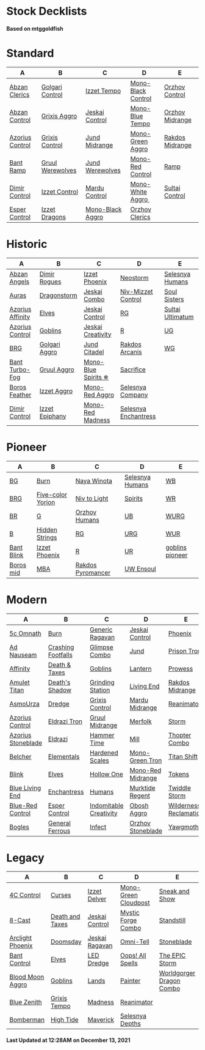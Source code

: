 # Stock Decklists
#### Based on mtggoldfish


# Standard

|                                A                                 |                                 B                                  |                                 C                                  |                                   D                                    |                                E                                 |
|------------------------------------------------------------------|--------------------------------------------------------------------|--------------------------------------------------------------------|------------------------------------------------------------------------|------------------------------------------------------------------|
|[Abzan Clerics](./mtggoldfish/Standard/decks/Abzan_Clerics.md)    |[Golgari Control](./mtggoldfish/Standard/decks/Golgari_Control.md)  |[Izzet Tempo](./mtggoldfish/Standard/decks/Izzet_Tempo.md)          |[Mono-Black Control](./mtggoldfish/Standard/decks/Mono-Black_Control.md)|[Orzhov Control](./mtggoldfish/Standard/decks/Orzhov_Control.md)  |
|[Abzan Control](./mtggoldfish/Standard/decks/Abzan_Control.md)    |[Grixis Aggro](./mtggoldfish/Standard/decks/Grixis_Aggro.md)        |[Jeskai Control](./mtggoldfish/Standard/decks/Jeskai_Control.md)    |[Mono-Blue Tempo](./mtggoldfish/Standard/decks/Mono-Blue_Tempo.md)      |[Orzhov Midrange](./mtggoldfish/Standard/decks/Orzhov_Midrange.md)|
|[Azorius Control](./mtggoldfish/Standard/decks/Azorius_Control.md)|[Grixis Control](./mtggoldfish/Standard/decks/Grixis_Control.md)    |[Jund Midrange](./mtggoldfish/Standard/decks/Jund_Midrange.md)      |[Mono-Green Aggro](./mtggoldfish/Standard/decks/Mono-Green_Aggro.md)    |[Rakdos Midrange](./mtggoldfish/Standard/decks/Rakdos_Midrange.md)|
|[Bant Ramp](./mtggoldfish/Standard/decks/Bant_Ramp.md)            |[Gruul Werewolves](./mtggoldfish/Standard/decks/Gruul_Werewolves.md)|[Jund Werewolves](./mtggoldfish/Standard/decks/Jund_Werewolves.md)  |[Mono-Red Control](./mtggoldfish/Standard/decks/Mono-Red_Control.md)    |[Ramp](./mtggoldfish/Standard/decks/Ramp.md)                      |
|[Dimir Control](./mtggoldfish/Standard/decks/Dimir_Control.md)    |[Izzet Control](./mtggoldfish/Standard/decks/Izzet_Control.md)      |[Mardu Control](./mtggoldfish/Standard/decks/Mardu_Control.md)      |[Mono-White Aggro ️](./mtggoldfish/Standard/decks/Mono-White_Aggro_️.md)|[Sultai Control](./mtggoldfish/Standard/decks/Sultai_Control.md)  |
|[Esper Control](./mtggoldfish/Standard/decks/Esper_Control.md)    |[Izzet Dragons](./mtggoldfish/Standard/decks/Izzet_Dragons.md)      |[Mono-Black Aggro](./mtggoldfish/Standard/decks/Mono-Black_Aggro.md)|[Orzhov Clerics](./mtggoldfish/Standard/decks/Orzhov_Clerics.md)        |                                                                  |


# Historic

|                                 A                                  |                               B                                |                                    C                                     |                                     D                                      |                                 E                                  |
|--------------------------------------------------------------------|----------------------------------------------------------------|--------------------------------------------------------------------------|----------------------------------------------------------------------------|--------------------------------------------------------------------|
|[Abzan Angels](./mtggoldfish/Historic/decks/Abzan_Angels.md)        |[Dimir Rogues](./mtggoldfish/Historic/decks/Dimir_Rogues.md)    |[Izzet Phoenix](./mtggoldfish/Historic/decks/Izzet_Phoenix.md)            |[Neostorm](./mtggoldfish/Historic/decks/Neostorm.md)                        |[Selesnya Humans](./mtggoldfish/Historic/decks/Selesnya_Humans.md)  |
|[Auras](./mtggoldfish/Historic/decks/Auras.md)                      |[Dragonstorm](./mtggoldfish/Historic/decks/Dragonstorm.md)      |[Jeskai Combo](./mtggoldfish/Historic/decks/Jeskai_Combo.md)              |[Niv-Mizzet Control](./mtggoldfish/Historic/decks/Niv-Mizzet_Control.md)    |[Soul Sisters](./mtggoldfish/Historic/decks/Soul_Sisters.md)        |
|[Azorius Affinity](./mtggoldfish/Historic/decks/Azorius_Affinity.md)|[Elves](./mtggoldfish/Historic/decks/Elves.md)                  |[Jeskai Control](./mtggoldfish/Historic/decks/Jeskai_Control.md)          |[RG](./mtggoldfish/Historic/decks/RG.md)                                    |[Sultai Ultimatum](./mtggoldfish/Historic/decks/Sultai_Ultimatum.md)|
|[Azorius Control](./mtggoldfish/Historic/decks/Azorius_Control.md)  |[Goblins](./mtggoldfish/Historic/decks/Goblins.md)              |[Jeskai Creativity](./mtggoldfish/Historic/decks/Jeskai_Creativity.md)    |[R](./mtggoldfish/Historic/decks/R.md)                                      |[UG](./mtggoldfish/Historic/decks/UG.md)                            |
|[BRG](./mtggoldfish/Historic/decks/BRG.md)                          |[Golgari Aggro](./mtggoldfish/Historic/decks/Golgari_Aggro.md)  |[Jund Citadel](./mtggoldfish/Historic/decks/Jund_Citadel.md)              |[Rakdos Arcanis](./mtggoldfish/Historic/decks/Rakdos_Arcanis.md)            |[WG](./mtggoldfish/Historic/decks/WG.md)                            |
|[Bant Turbo-Fog](./mtggoldfish/Historic/decks/Bant_Turbo-Fog.md)    |[Gruul Aggro](./mtggoldfish/Historic/decks/Gruul_Aggro.md)      |[Mono-Blue Spirits ❄](./mtggoldfish/Historic/decks/Mono-Blue_Spirits_❄.md)|[Sacrifice](./mtggoldfish/Historic/decks/Sacrifice.md)                      |                                                                    |
|[Boros Feather](./mtggoldfish/Historic/decks/Boros_Feather.md)      |[Izzet Aggro](./mtggoldfish/Historic/decks/Izzet_Aggro.md)      |[Mono-Red Aggro](./mtggoldfish/Historic/decks/Mono-Red_Aggro.md)          |[Selesnya Company](./mtggoldfish/Historic/decks/Selesnya_Company.md)        |                                                                    |
|[Dimir Control](./mtggoldfish/Historic/decks/Dimir_Control.md)      |[Izzet Epiphany](./mtggoldfish/Historic/decks/Izzet_Epiphany.md)|[Mono-Red Madness](./mtggoldfish/Historic/decks/Mono-Red_Madness.md)      |[Selesnya Enchantress](./mtggoldfish/Historic/decks/Selesnya_Enchantress.md)|                                                                    |


# Pioneer

|                           A                           |                                  B                                  |                                  C                                  |                                D                                |                                E                                |
|-------------------------------------------------------|---------------------------------------------------------------------|---------------------------------------------------------------------|-----------------------------------------------------------------|-----------------------------------------------------------------|
|[BG](./mtggoldfish/Pioneer/decks/BG.md)                |[Burn](./mtggoldfish/Pioneer/decks/Burn.md)                          |[Naya Winota](./mtggoldfish/Pioneer/decks/Naya_Winota.md)            |[Selesnya Humans](./mtggoldfish/Pioneer/decks/Selesnya_Humans.md)|[WB](./mtggoldfish/Pioneer/decks/WB.md)                          |
|[BRG](./mtggoldfish/Pioneer/decks/BRG.md)              |[Five-color Yorion](./mtggoldfish/Pioneer/decks/Five-color_Yorion.md)|[Niv to Light](./mtggoldfish/Pioneer/decks/Niv_to_Light.md)          |[Spirits](./mtggoldfish/Pioneer/decks/Spirits.md)                |[WR](./mtggoldfish/Pioneer/decks/WR.md)                          |
|[BR](./mtggoldfish/Pioneer/decks/BR.md)                |[G](./mtggoldfish/Pioneer/decks/G.md)                                |[Orzhov Humans](./mtggoldfish/Pioneer/decks/Orzhov_Humans.md)        |[UB](./mtggoldfish/Pioneer/decks/UB.md)                          |[WURG](./mtggoldfish/Pioneer/decks/WURG.md)                      |
|[B](./mtggoldfish/Pioneer/decks/B.md)                  |[Hidden Strings](./mtggoldfish/Pioneer/decks/Hidden_Strings.md)      |[RG](./mtggoldfish/Pioneer/decks/RG.md)                              |[URG](./mtggoldfish/Pioneer/decks/URG.md)                        |[WUR](./mtggoldfish/Pioneer/decks/WUR.md)                        |
|[Bant Blink](./mtggoldfish/Pioneer/decks/Bant_Blink.md)|[Izzet Phoenix](./mtggoldfish/Pioneer/decks/Izzet_Phoenix.md)        |[R](./mtggoldfish/Pioneer/decks/R.md)                                |[UR](./mtggoldfish/Pioneer/decks/UR.md)                          |[goblins pioneer](./mtggoldfish/Pioneer/decks/goblins_pioneer.md)|
|[Boros mid](./mtggoldfish/Pioneer/decks/Boros_mid.md)  |[MBA](./mtggoldfish/Pioneer/decks/MBA.md)                            |[Rakdos Pyromancer](./mtggoldfish/Pioneer/decks/Rakdos_Pyromancer.md)|[UW Ensoul](./mtggoldfish/Pioneer/decks/UW_Ensoul.md)            |                                                                 |


# Modern

|                                  A                                   |                                  B                                   |                                      C                                       |                                 D                                  |                                      E                                       |
|----------------------------------------------------------------------|----------------------------------------------------------------------|------------------------------------------------------------------------------|--------------------------------------------------------------------|------------------------------------------------------------------------------|
|[5c Omnath](./mtggoldfish/Modern/decks/5c_Omnath.md)                  |[Burn](./mtggoldfish/Modern/decks/Burn.md)                            |[Generic Ragavan](./mtggoldfish/Modern/decks/Generic_Ragavan.md)              |[Jeskai Control](./mtggoldfish/Modern/decks/Jeskai_Control.md)      |[Phoenix](./mtggoldfish/Modern/decks/Phoenix.md)                              |
|[Ad Nauseam](./mtggoldfish/Modern/decks/Ad_Nauseam.md)                |[Crashing Footfalls](./mtggoldfish/Modern/decks/Crashing_Footfalls.md)|[Glimpse Combo](./mtggoldfish/Modern/decks/Glimpse_Combo.md)                  |[Jund](./mtggoldfish/Modern/decks/Jund.md)                          |[Prison Tron](./mtggoldfish/Modern/decks/Prison_Tron.md)                      |
|[Affinity](./mtggoldfish/Modern/decks/Affinity.md)                    |[Death & Taxes](./mtggoldfish/Modern/decks/Death_&_Taxes.md)          |[Goblins](./mtggoldfish/Modern/decks/Goblins.md)                              |[Lantern](./mtggoldfish/Modern/decks/Lantern.md)                    |[Prowess](./mtggoldfish/Modern/decks/Prowess.md)                              |
|[Amulet Titan](./mtggoldfish/Modern/decks/Amulet_Titan.md)            |[Death's Shadow](./mtggoldfish/Modern/decks/Death's_Shadow.md)        |[Grinding Station](./mtggoldfish/Modern/decks/Grinding_Station.md)            |[Living End](./mtggoldfish/Modern/decks/Living_End.md)              |[Rakdos Midrange](./mtggoldfish/Modern/decks/Rakdos_Midrange.md)              |
|[AsmoUrza](./mtggoldfish/Modern/decks/AsmoUrza.md)                    |[Dredge](./mtggoldfish/Modern/decks/Dredge.md)                        |[Grixis Control](./mtggoldfish/Modern/decks/Grixis_Control.md)                |[Mardu Midrange](./mtggoldfish/Modern/decks/Mardu_Midrange.md)      |[Reanimator](./mtggoldfish/Modern/decks/Reanimator.md)                        |
|[Azorius Control](./mtggoldfish/Modern/decks/Azorius_Control.md)      |[Eldrazi Tron](./mtggoldfish/Modern/decks/Eldrazi_Tron.md)            |[Gruul Midrange](./mtggoldfish/Modern/decks/Gruul_Midrange.md)                |[Merfolk](./mtggoldfish/Modern/decks/Merfolk.md)                    |[Storm](./mtggoldfish/Modern/decks/Storm.md)                                  |
|[Azorius Stoneblade](./mtggoldfish/Modern/decks/Azorius_Stoneblade.md)|[Eldrazi](./mtggoldfish/Modern/decks/Eldrazi.md)                      |[Hammer Time](./mtggoldfish/Modern/decks/Hammer_Time.md)                      |[Mill](./mtggoldfish/Modern/decks/Mill.md)                          |[Thopter Combo](./mtggoldfish/Modern/decks/Thopter_Combo.md)                  |
|[Belcher](./mtggoldfish/Modern/decks/Belcher.md)                      |[Elementals](./mtggoldfish/Modern/decks/Elementals.md)                |[Hardened Scales](./mtggoldfish/Modern/decks/Hardened_Scales.md)              |[Mono-Green Tron](./mtggoldfish/Modern/decks/Mono-Green_Tron.md)    |[Titan Shift](./mtggoldfish/Modern/decks/Titan_Shift.md)                      |
|[Blink](./mtggoldfish/Modern/decks/Blink.md)                          |[Elves](./mtggoldfish/Modern/decks/Elves.md)                          |[Hollow One](./mtggoldfish/Modern/decks/Hollow_One.md)                        |[Mono-Red Midrange](./mtggoldfish/Modern/decks/Mono-Red_Midrange.md)|[Tokens](./mtggoldfish/Modern/decks/Tokens.md)                                |
|[Blue Living End](./mtggoldfish/Modern/decks/Blue_Living_End.md)      |[Enchantress](./mtggoldfish/Modern/decks/Enchantress.md)              |[Humans](./mtggoldfish/Modern/decks/Humans.md)                                |[Murktide Regent](./mtggoldfish/Modern/decks/Murktide_Regent.md)    |[Twiddle Storm](./mtggoldfish/Modern/decks/Twiddle_Storm.md)                  |
|[Blue-Red Control](./mtggoldfish/Modern/decks/Blue-Red_Control.md)    |[Esper Control](./mtggoldfish/Modern/decks/Esper_Control.md)          |[Indomitable Creativity](./mtggoldfish/Modern/decks/Indomitable_Creativity.md)|[Obosh Aggro](./mtggoldfish/Modern/decks/Obosh_Aggro.md)            |[Wilderness Reclamation](./mtggoldfish/Modern/decks/Wilderness_Reclamation.md)|
|[Bogles](./mtggoldfish/Modern/decks/Bogles.md)                        |[General Ferrous](./mtggoldfish/Modern/decks/General_Ferrous.md)      |[Infect](./mtggoldfish/Modern/decks/Infect.md)                                |[Orzhov Stoneblade](./mtggoldfish/Modern/decks/Orzhov_Stoneblade.md)|[Yawgmoth](./mtggoldfish/Modern/decks/Yawgmoth.md)                            |


# Legacy

|                                A                                 |                               B                                |                              C                               |                                    D                                     |                                        E                                         |
|------------------------------------------------------------------|----------------------------------------------------------------|--------------------------------------------------------------|--------------------------------------------------------------------------|----------------------------------------------------------------------------------|
|[4C Control](./mtggoldfish/Legacy/decks/4C_Control.md)            |[Curses](./mtggoldfish/Legacy/decks/Curses.md)                  |[Izzet Delver](./mtggoldfish/Legacy/decks/Izzet_Delver.md)    |[Mono-Green Cloudpost](./mtggoldfish/Legacy/decks/Mono-Green_Cloudpost.md)|[Sneak and Show](./mtggoldfish/Legacy/decks/Sneak_and_Show.md)                    |
|[8-Cast](./mtggoldfish/Legacy/decks/8-Cast.md)                    |[Death and Taxes](./mtggoldfish/Legacy/decks/Death_and_Taxes.md)|[Jeskai Control](./mtggoldfish/Legacy/decks/Jeskai_Control.md)|[Mystic Forge Combo](./mtggoldfish/Legacy/decks/Mystic_Forge_Combo.md)    |[Standstill](./mtggoldfish/Legacy/decks/Standstill.md)                            |
|[Arclight Phoenix](./mtggoldfish/Legacy/decks/Arclight_Phoenix.md)|[Doomsday](./mtggoldfish/Legacy/decks/Doomsday.md)              |[Jeskai Ragavan](./mtggoldfish/Legacy/decks/Jeskai_Ragavan.md)|[Omni-Tell](./mtggoldfish/Legacy/decks/Omni-Tell.md)                      |[Stoneblade](./mtggoldfish/Legacy/decks/Stoneblade.md)                            |
|[Bant Control](./mtggoldfish/Legacy/decks/Bant_Control.md)        |[Elves](./mtggoldfish/Legacy/decks/Elves.md)                    |[LED Dredge](./mtggoldfish/Legacy/decks/LED_Dredge.md)        |[Oops! All Spells](./mtggoldfish/Legacy/decks/Oops!_All_Spells.md)        |[The EPIC Storm](./mtggoldfish/Legacy/decks/The_EPIC_Storm.md)                    |
|[Blood Moon Aggro](./mtggoldfish/Legacy/decks/Blood_Moon_Aggro.md)|[Goblins](./mtggoldfish/Legacy/decks/Goblins.md)                |[Lands](./mtggoldfish/Legacy/decks/Lands.md)                  |[Painter](./mtggoldfish/Legacy/decks/Painter.md)                          |[Worldgorger Dragon Combo](./mtggoldfish/Legacy/decks/Worldgorger_Dragon_Combo.md)|
|[Blue Zenith](./mtggoldfish/Legacy/decks/Blue_Zenith.md)          |[Grixis Tempo](./mtggoldfish/Legacy/decks/Grixis_Tempo.md)      |[Madness](./mtggoldfish/Legacy/decks/Madness.md)              |[Reanimator](./mtggoldfish/Legacy/decks/Reanimator.md)                    |                                                                                  |
|[Bomberman](./mtggoldfish/Legacy/decks/Bomberman.md)              |[High Tide](./mtggoldfish/Legacy/decks/High_Tide.md)            |[Maverick](./mtggoldfish/Legacy/decks/Maverick.md)            |[Selesnya Depths](./mtggoldfish/Legacy/decks/Selesnya_Depths.md)          |                                                                                  |



#### Last Updated at 12:28AM on December 13, 2021
